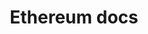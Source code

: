 ---
title: Ethereum docs
redirect_to: https://chaingateway.io/docs/#tag/Ethereum
permalink: /docs-ethereum/
---
